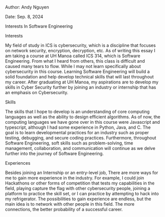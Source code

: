 Author: Andy Nguyen

Date: Sep. 8, 2024

Interests In Software Engineering

Interests
 
 My field of study in ICS is cybersecurity, which is a discipline that focuses on network security, encryption, decryption, etc. 
As of writing this essay I am taking a course at UH Manoa called ICS 314, which is Software Engineering. 
From what I heard from others, this class is difficult and caused many tears to flow. 
While I may not learn specifically about cybersecurity in this course. 
Learning Software Engineering will build a solid foundation and help develop technical skills that will last throughout my career. 
After graduating at UH Manoa, my aspirations are to develop my skills in Cyber Security further by joining an industry or internship that has an emphasis on Cybersecurity.  

Skills
	
 The skills that I hope to develop is an understanding of core computing languages as well as the ability to design efficient algorithms. 
As of now, the computing languages we have gone over in this course were Javascript and typescript, although I had some experience in Python, Java, and C. 
The goal is to learn developmental practices for an industry such as proper testing, debugging, and secure coding practices. 
Furthermore, throughout Software Engineering, soft skills such as problem-solving, time management, collaboration, and communication will continue as we delve further into the journey of Software Engineering. 

Experiences

Besides joining an Internship or an entry-level job, There are more ways for me to gain more experience in the industry. 
For example, I could join Hackathons or other forms of competition that tests my capabilities in the field, playing capture the flag with other cybersecurity people, joining a platform to practice the skill set, or I can practice by attempting to hack into my refrigerator. 
The possibilities to gain experience are endless, but the main idea is to network with other people in this field. 
The more connections, the better probability of a successful career.
